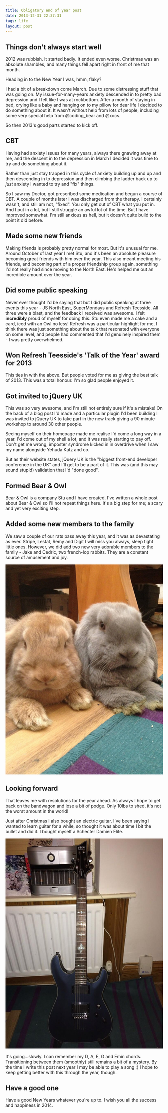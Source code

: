 ```yaml
---
title: Obligatory end of year post
date: 2013-12-31 22:37:31 
tags: life
layout: post
---
```

## Things don't always start well 

2012 was rubbish. It started badly. It ended even worse. Christmas was an absolute shambles, and many things fell apart right in front of me that month. 

Heading in to the New Year I was, hmm, flaky? 

I had a bit of a breakdown come March. Due to some distressing stuff that was going on. My issue-for-many-years anxiety descended in to pretty bad depression and I felt like I was at rockbottom. After a month of staying in bed, crying like a baby and hanging on to my pillow for dear life I decided to do something about it. It wasn't without help from lots of people, including some very special help from @coding_bear and @xocs.

So then 2013's good parts started to kick off. 

## CBT

Having had anxiety issues for many years, always there gnawing away at me, and the descent in to the depression in March I decided it was time to try and do something about it. 

Rather than just stay trapped in this cycle of anxiety building up and up and then descending in to depression and then climbing the ladder back up to *just* anxiety I wanted to try and "fix" things. 

So I saw my Doctor, got prescribed some medication and begun a course of CBT. A couple of months later I was discharged from the therapy. I certainly wasn't, and still am not, "fixed". You only get out of CBT what you put in. And I put in a lot, but I still struggle an awful lot of the time. But I have improved somewhat. I'm still anxious as hell, but it doesn't quite build to the point it did before.

## Made some new friends 

Making friends is probably pretty normal for most. But it's unusual for me. Around October of last year I met Stu, and it's been an absolute pleasure becoming great friends with him over the year. This also meant meeting his friends, and becoming part of a proper friendship group again, something I'd not really had since moving to the North East. He's helped me out an incredible amount over the year. 

## Did some public speaking 

Never ever thought I'd be saying that but I did public speaking at three events this year - JS North East, SuperMondays and Refresh Teesside. All three were a blast, and the feedback I received was awesome. I felt **incredibly** proud of myself for doing this. Stu even made me a cake and a card, iced with an Owl no less! Refresh was a particular highlight for me, I think there was just something about the talk that resonated with everyone on some level, and people had commented that I'd genuinely inspired them - I was pretty overwhelmed. 

## Won Refresh Teesside's 'Talk of the Year' award for 2013

This ties in with the above. But people voted for me as giving the best talk of 2013. This was a total honour. I'm so glad people enjoyed it. 

## Got invited to jQuery UK

This was so very awesome, and I'm still not entirely sure if it's a mistake! On the back of a blog post I'd made and a particular plugin I'd been building I was invited to jQuery UK to take part in the new track giving a 90 minute workshop to around 30 other people. 

Seeing myself on their homepage made me realise I'd come a long way in a year. I'd come out of my shell a lot, and it was really starting to pay off. Don't get me wrong, imposter syndrome kicked in in overdrive when I saw my name alongside Yehuda Katz and co. 

But as their website states, jQuery UK is the "biggest front-end developer conference in the UK" and I'll get to be a part of it. This was (and this may sound stupid) validation that I'd "done good".   

## Formed Bear & Owl

Bear & Owl is a company Stu and I have created. I've written a whole post about Bear & Owl so I'll not repeat things here. It's a big step for me; a scary and yet very exciting step. 

## Added some new members to the family

We saw a couple of our rats pass away this year, and it was as devastating as ever. Stripe, Lestat, Remy and Digit I will miss you always, sleep tight little ones. However, we did add two new very adorable members to the family - Jake and Cedric, two french-lop rabbits. They are a constant source of amusement and joy.

![Jake and Cedric](/assets/images/2013/Dec/HWPfW98.jpg)

## Looking forward

That leaves me with resolutions for the year ahead. As always I hope to get back on the bandwagon and lose a bit of podge. Only 10lbs to shed, it's not the worst amount in the world!

Just after Christmas I also bought an electric guitar. I've been saying I wanted to learn guitar for a while, so thought it was about time I bit the bullet and did it. I bought myself a Schecter Damien Elite. 

![Guitar](/assets/images/2013/Dec/BcgZWPXIUAAdhZA.jpg)

It's going...slowly. I can remember my D, A, E, G and Emin chords. Transitioning between them (smoothly) still remains a bit of a mystery. By the time I write this post next year I may be able to play a song ;) I hope to keep getting better with this through the year, though. 

## Have a good one

Have a good New Years whatever you're up to. I wish you all the success and happiness in 2014.
